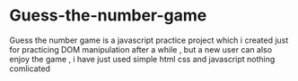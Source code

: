 # Guess-the-number-game
Guess the number game is a javascript practice project which i created just for practicing DOM manipulation after a while , but a new user can also enjoy the game , i have just used simple html css and javascript nothing comlicated 
